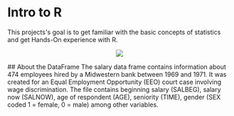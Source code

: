 # Intro to R
This projects's goal is to get familiar with the basic concepts of statistics and get Hands-On experience with R.


<p align="center">
  <img src="https://user-images.githubusercontent.com/65359865/142498265-36a08d10-9dcf-4d03-b0d3-40d8b6367478.jpg" />
</p>
## About the DataFrame
The salary data frame contains information about 474 employees hired by a Midwestern bank between 1969 and 1971. It was created for an Equal Employment Opportunity (EEO) court case involving wage discrimination. The file contains beginning salary (SALBEG), salary now (SALNOW), age of respondent (AGE), seniority (TIME), gender (SEX coded 1 = female, 0 = male) among other variables.

